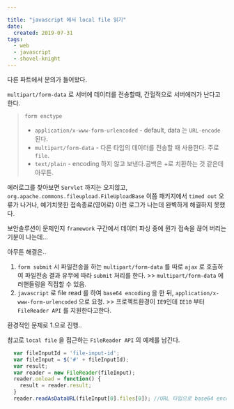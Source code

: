 ```yaml
---

title: "javascript 에서 local file 읽기"
date:
  created: 2019-07-31
tags:
  - web
  - javascript
  - shovel-knight
---
```


다른 파트에서 문의가 들어왔다.

`multipart/form-data` 로 서버에 데이터를 전송할때, 간헐적으로 서버에러가 난다고 한다.  

> `form enctype`
> - `application/x-www-form-urlencoded` - default, data 는 `URL-encode` 된다.
> - `multipart/form-data` - 다른 타입의 데이터를 전송할 때 사용한다. 주로 `file`.
> - `text/plain` - encoding 하지 않고 보낸다.공백은 +로 치환하는 것 같은데 아무튼.

에러로그를 찾아보면 `Servlet` 까지는 오지않고, `org.apache.commons.fileupload.FileUploadBase` 이쯤 패키지에서 `timed out` 오류가 나거나, 예기치못한 접속종료(영어로) 이런 로그가 나는데 완벽하게 해결하지 못했다.

보안솔루션이 문제인지 `framework` 구간에서 데이터 파싱 중에 뭔가 접속을 끊어 버리는 기분이 나는데...

아무튼 해결은..
1. `form submit` 시  파일전송을 하는 `multipart/form-data` 를 따로 `ajax` 로 호출하여 파일전송 결과 유무에 따라 `submit` 처리를 한다. >> `multipart/form-data` 에러핸들링을 직접할 수 있음.
2. `javascript` 로 file read 를 하여 `base64 encoding` 을 한 뒤, `application/x-www-form-urlencoded` 으로 요청. >> 프로젝트환경이 `IE9`인데 `IE10` 부터 `FileReader API` 를 지원한다고한다.

환경적인 문제로 1.으로 진행..

참고로 `local file` 을 접근하는 `FileReader API` 의 예제를 남긴다.

```javascript
  var fileInputId = 'file-input-id';
  var fileInput = $('#' + fileInputId);
  var result;
  var reader = new FileReader(fileInput);
  reader.onload = function() {
    result = reader.result;
  }
  reader.readAsDataURL(fileInput[0].files[0]); //URL 타입으로 base64 encoded 데이터를 읽는다.
```
